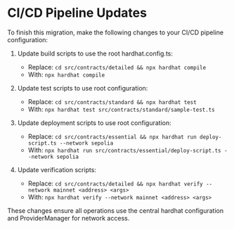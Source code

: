# CI/CD Pipeline Updates
To finish this migration, make the following changes to your CI/CD pipeline configuration:

1. Update build scripts to use the root hardhat.config.ts:
   - Replace: `cd src/contracts/detailed && npx hardhat compile`
   - With: `npx hardhat compile`

2. Update test scripts to use root configuration:
   - Replace: `cd src/contracts/standard && npx hardhat test`
   - With: `npx hardhat test src/contracts/standard/sample-test.ts`

3. Update deployment scripts to use root configuration:
   - Replace: `cd src/contracts/essential && npx hardhat run deploy-script.ts --network sepolia`
   - With: `npx hardhat run src/contracts/essential/deploy-script.ts --network sepolia`

4. Update verification scripts:
   - Replace: `cd src/contracts/detailed && npx hardhat verify --network mainnet <address> <args>`
   - With: `npx hardhat verify --network mainnet <address> <args>`

These changes ensure all operations use the central hardhat configuration and ProviderManager for network access.

